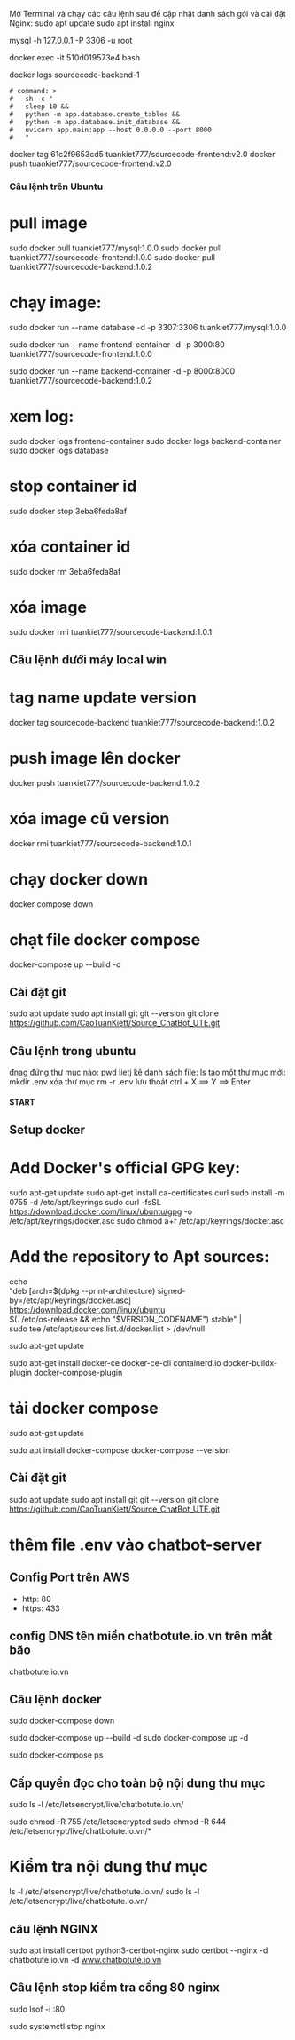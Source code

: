 Mở Terminal và chạy các câu lệnh sau để cập nhật danh sách gói và cài đặt Nginx:
sudo apt update
sudo apt install nginx

mysql -h 127.0.0.1 -P 3306 -u root

docker exec -it 510d019573e4 bash

docker logs sourcecode-backend-1

    # command: >
    #   sh -c "
    #   sleep 10 &&
    #   python -m app.database.create_tables &&
    #   python -m app.database.init_database &&
    #   uvicorn app.main:app --host 0.0.0.0 --port 8000
    #   "

docker tag 61c2f9653cd5 tuankiet777/sourcecode-frontend:v2.0
docker push tuankiet777/sourcecode-frontend:v2.0

### Câu lệnh trên Ubuntu

# pull image

sudo docker pull tuankiet777/mysql:1.0.0
sudo docker pull tuankiet777/sourcecode-frontend:1.0.0
sudo docker pull tuankiet777/sourcecode-backend:1.0.2

# chạy image:

sudo docker run --name database -d -p 3307:3306 tuankiet777/mysql:1.0.0

sudo docker run --name frontend-container -d -p 3000:80 tuankiet777/sourcecode-frontend:1.0.0

sudo docker run --name backend-container -d -p 8000:8000 tuankiet777/sourcecode-backend:1.0.2

# xem log:

sudo docker logs frontend-container
sudo docker logs backend-container
sudo docker logs database

# stop container id

sudo docker stop 3eba6feda8af

# xóa container id

sudo docker rm 3eba6feda8af

# xóa image

sudo docker rmi tuankiet777/sourcecode-backend:1.0.1

## Câu lệnh dưới máy local win

# tag name update version

docker tag sourcecode-backend tuankiet777/sourcecode-backend:1.0.2

# push image lên docker

docker push tuankiet777/sourcecode-backend:1.0.2

# xóa image cũ version

docker rmi tuankiet777/sourcecode-backend:1.0.1

# chạy docker down

docker compose down

# chạt file docker compose

docker-compose up --build -d

## Cài đặt git

sudo apt update
sudo apt install git
git --version
git clone https://github.com/CaoTuanKiett/Source_ChatBot_UTE.git

## Câu lệnh trong ubuntu

đnag đứng thư mục nào: pwd
lietj kê danh sách file: ls
tạo một thư mục mới: mkdir .env
xóa thư mục rm -r .env
lưu thoát ctrl + X ==> Y ==> Enter

#### START

## Setup docker

# Add Docker's official GPG key:

sudo apt-get update
sudo apt-get install ca-certificates curl
sudo install -m 0755 -d /etc/apt/keyrings
sudo curl -fsSL https://download.docker.com/linux/ubuntu/gpg -o /etc/apt/keyrings/docker.asc
sudo chmod a+r /etc/apt/keyrings/docker.asc

# Add the repository to Apt sources:

echo \
 "deb [arch=$(dpkg --print-architecture) signed-by=/etc/apt/keyrings/docker.asc] https://download.docker.com/linux/ubuntu \
 $(. /etc/os-release && echo "$VERSION_CODENAME") stable" | \
 sudo tee /etc/apt/sources.list.d/docker.list > /dev/null

sudo apt-get update

sudo apt-get install docker-ce docker-ce-cli containerd.io docker-buildx-plugin docker-compose-plugin

# tải docker compose

sudo apt-get update

sudo apt install docker-compose
docker-compose --version

## Cài đặt git

sudo apt update
sudo apt install git
git --version
git clone https://github.com/CaoTuanKiett/Source_ChatBot_UTE.git

# thêm file .env vào chatbot-server

## Config Port trên AWS

- http: 80
- https: 433

## config DNS tên miền chatbotute.io.vn trên mắt bão

chatbotute.io.vn

## Câu lệnh docker

sudo docker-compose down

sudo docker-compose up --build -d
sudo docker-compose up -d

sudo docker-compose ps

## Cấp quyền đọc cho toàn bộ nội dung thư mục

sudo ls -l /etc/letsencrypt/live/chatbotute.io.vn/

sudo chmod -R 755 /etc/letsencryptcd
sudo chmod -R 644 /etc/letsencrypt/live/chatbotute.io.vn/\*

# Kiểm tra nội dung thư mục

ls -l /etc/letsencrypt/live/chatbotute.io.vn/
sudo ls -l /etc/letsencrypt/live/chatbotute.io.vn/

## câu lệnh NGINX

sudo apt install certbot python3-certbot-nginx
sudo certbot --nginx -d chatbotute.io.vn -d www.chatbotute.io.vn

## Câu lệnh stop kiểm tra cổng 80 nginx

sudo lsof -i :80

sudo systemctl stop nginx

